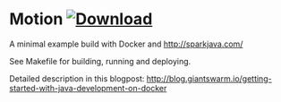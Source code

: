 Motion [ ![Download](https://api.bintray.com/packages/nvanbenschoten/maven/com.nvanbenschoten.motion%3Alibrary/images/download.svg) ](https://bintray.com/nvanbenschoten/maven/com.nvanbenschoten.motion%3Alibrary/_latestVersion)
======
A minimal example build with Docker and http://sparkjava.com/


See Makefile for building, running and deploying.

Detailed description in this blogpost: http://blog.giantswarm.io/getting-started-with-java-development-on-docker
